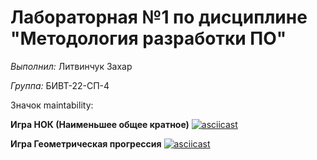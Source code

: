 # Лабораторная №1 по дисциплине "Методология разработки ПО"

*Выполнил:* Литвинчук Захар

*Группа:* БИВТ-22-СП-4

Значок maintability:


**Игра НОК (Наименьшее общее кратное)**
[![asciicast](https://asciinema.org/a/n4XdNadh0xdKKrBvlStJsKGFr.svg)](https://asciinema.org/a/n4XdNadh0xdKKrBvlStJsKGFr)

**Игра Геометрическая прогрессия**
[![asciicast](https://asciinema.org/a/iMF5T412SZYpOvHi7wBCsBZZn.svg)](https://asciinema.org/a/iMF5T412SZYpOvHi7wBCsBZZn)
